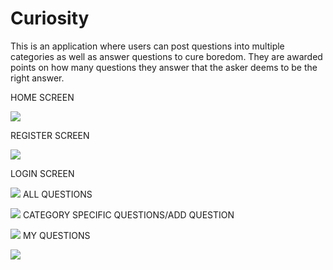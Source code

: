 # Curiosity
This is an application where users can post questions into multiple categories as well as answer questions to cure boredom. They are awarded points on how many 
questions they answer that the asker deems to be the right answer. 



HOME SCREEN




![](Curiosity/Assets.xcassets/28BCA765-4473-4340-939C-0800BFBBB0AA.imageset/28BCA765-4473-4340-939C-0800BFBBB0AA.png)

REGISTER SCREEN




![](Curiosity/Assets.xcassets/546CABBC-772E-4003-94C1-1BFAAD43B95F_1_105_c.imageset/546CABBC-772E-4003-94C1-1BFAAD43B95F_1_105_c.jpeg)

LOGIN SCREEN





![](Curiosity/Assets.xcassets/49A29DC2-B0ED-4CC3-A8D2-C7838E2804D2.imageset/49A29DC2-B0ED-4CC3-A8D2-C7838E2804D2.png)
ALL QUESTIONS






![](Curiosity/Assets.xcassets/EF4777FB-81D4-42FA-A182-B6AF9861D790.imageset/EF4777FB-81D4-42FA-A182-B6AF9861D790.png)
CATEGORY SPECIFIC QUESTIONS/ADD QUESTION






![](Curiosity/Assets.xcassets/462DED71-5D7D-4548-A1FD-9148D0077B51_1_105_c.imageset/462DED71-5D7D-4548-A1FD-9148D0077B51_1_105_c.jpeg)
MY QUESTIONS







![](Curiosity/Assets.xcassets/D6E28166-98A7-4DED-93BD-49426F7ED749.imageset/D6E28166-98A7-4DED-93BD-49426F7ED749.png)


